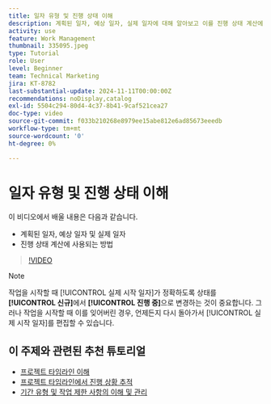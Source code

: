 ```yaml
---
title: 일자 유형 및 진행 상태 이해
description: 계획된 일자, 예상 일자, 실제 일자에 대해 알아보고 이를 진행 상태 계산에 사용하는 방법을 알아봅니다.
activity: use
feature: Work Management
thumbnail: 335095.jpeg
type: Tutorial
role: User
level: Beginner
team: Technical Marketing
jira: KT-8782
last-substantial-update: 2024-11-11T00:00:00Z
recommendations: noDisplay,catalog
exl-id: 5504c294-80d4-4c37-8b41-9caf521cea27
doc-type: video
source-git-commit: f033b210268e8979ee15abe812e6ad85673eeedb
workflow-type: tm+mt
source-wordcount: '0'
ht-degree: 0%

---
```


# 일자 유형 및 진행 상태 이해

이 비디오에서 배울 내용은 다음과 같습니다.

* 계획된 일자, 예상 일자 및 실제 일자
* 진행 상태 계산에 사용되는 방법

>[!VIDEO](https://video.tv.adobe.com/v/335095/?quality=12&learn=on)

>[!NOTE]
>
>작업을 시작할 때 [!UICONTROL 실제 시작 일자]가 정확하도록 상태를 **[!UICONTROL 신규]**&#x200B;에서 **[!UICONTROL 진행 중]**&#x200B;으로 변경하는 것이 중요합니다. 그러나 작업을 시작할 때 이를 잊어버린 경우, 언제든지 다시 돌아가서 [!UICONTROL 실제 시작 일자]를 편집할 수 있습니다.


## 이 주제와 관련된 추천 튜토리얼

* [프로젝트 타임라인 이해](/help/manage-work/project-timelines/understand-project-timelines.md)
* [프로젝트 타임라인에서 진행 상황 추적](/help/manage-work/project-timelines/track-work-progress-from-the-project-timeline.md)
* [기간 유형 및 작업 제한 사항의 이해 및 관리](/help/manage-work/intermediate-projects/understand-and-manage-duration-types-and-task-constraints.md)

